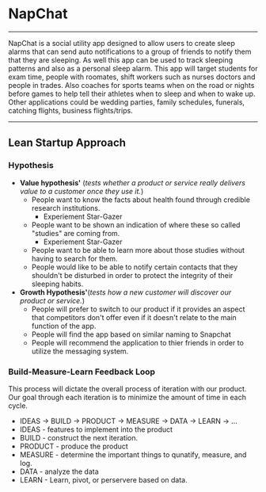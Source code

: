 # NapChat
***
NapChat is a social utility app designed to allow users to create sleep alarms that can send auto notifications
to a group of friends to notify them that they are sleeping. As well this app can be used to track sleeping patterns and
also as a personal sleep alarm. This app will target students for exam time, people with roomates, shift workers such as nurses doctors
and people in trades. Also coaches for sports teams when on the road or nights before games to help tell their athletes when to sleep
and when to wake up. Other applications could be wedding parties, family schedules, funerals, catching flights, business flights/trips.
***
## Lean Startup Approach
### Hypothesis
 - **Value hypothesis'** (_tests whether a product or service really delivers value to a customer once they use it._)
     - People want to know the facts about health found through credible research institutions.
         - Experiement Star-Gazer
     - People want to be shown an indication of where these so called "studies" are coming from.
         - Experiement Star-Gazer
     - People want to be able to learn more about those studies without having to search for them.
     - People would like to be able to notify certain contacts that they shouldn't be disturbed in order to protect the integrity of their sleeping habits.
 - **Growth Hypothesis'**(_tests how a new customer will discover our product or service._)
     - People will prefer to switch to our product if it provides an aspect that competitors don't offer even if it doesn't relate to the main function of the app.
     - People will find the app based on similar naming to Snapchat
     - People will recommend the application to thier friends in order to utilize the messaging system.
### Build-Measure-Learn Feedback Loop
This process will dictate the overall process of iteration with our product. Our goal through each iteration is to minimize the amount of time in each cycle.
 - IDEAS -> BUILD -> PRODUCT -> MEASURE -> DATA -> LEARN -> ...
  - IDEAS - features to implement into the product
  - BUILD - construct the next iteration.
  - PRODUCT - produce the product
  - MEASURE - determine the important things to qunatify, measure, and log.
  - DATA - analyze the data
  - LEARN - Learn, pivot, or perservere based on data. 
